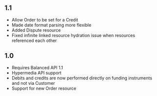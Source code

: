 ## 1.1

* Allow Order to be set for a Credit
* Made date format parsing more flexible
* Added Dispute resource
* Fixed infinite linked resource hydration issue when resources referenced each other

## 1.0

* Requires Balanced API 1.1
* Hypermedia API support
* Debits and credits are now performed directly on funding instruments and not via Customer
* Support for new Order resource